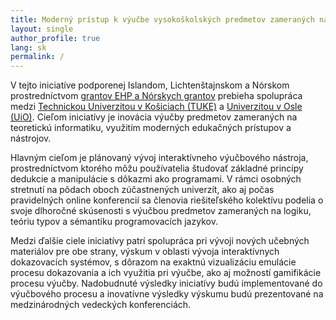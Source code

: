 ```yaml
---
title: Moderný prístup k výučbe vysokoškolských predmetov zameraných na teoretickú informatiku.
layout: single
author_profile: true
lang: sk
permalink: /
---
```

<!--
# layout: home 
# use the home layout to add posts to main page
-->

V tejto iniciatíve podporenej Islandom, Lichtenštajnskom a Nórskom prostredníctvom [grantov EHP a Nórskych grantov](https://www.eeagrants.sk/en/) prebieha spolupráca medzi [Technickou Univerzitou v Košiciach (TUKE)](https://tuke.sk/) a [Univerzitou v Osle (UiO)](https://www.uio.no/english/). Cieľom iniciatívy je inovácia výučby predmetov zameraných na teoretickú informatiku, využitím moderných edukačných prístupov a nástrojov. 

Hlavným cieľom je plánovaný vývoj interaktívneho výučbového nástroja, prostredníctvom ktorého môžu používatelia študovať základné princípy dedukcie a manipulácie s dôkazmi ako programami. V rámci osobných stretnutí na pôdach oboch zúčastnených univerzít, ako aj počas pravidelných online konferencií sa členovia riešiteľského kolektívu podelia o svoje dlhoročné skúsenosti s výučbou predmetov zameraných na logiku, teóriu typov a sémantiku programovacích jazykov. 

Medzi ďalšie ciele iniciatívy patrí spolupráca pri vývoji nových učebných materiálov pre obe strany, výskum v oblasti vývoja interaktívnych dokazovacích systémov, s dôrazom na exaktnú vizualizáciu emulácie procesu dokazovania a ich využitia pri výučbe, ako aj možností gamifikácie procesu výučby. Nadobudnuté výsledky iniciatívy budú implementované do výučbového procesu a inovatívne výsledky výskumu budú prezentované na medzinárodných vedeckých konferenciách.

